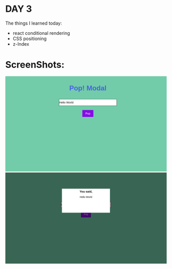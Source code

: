 # DAY 3

The things I learned today:

- react conditional rendering
- CSS positioning
- z-Index

# ScreenShots:

![alt text](./day3img1.png)
![alt text](./day3img2.png)
